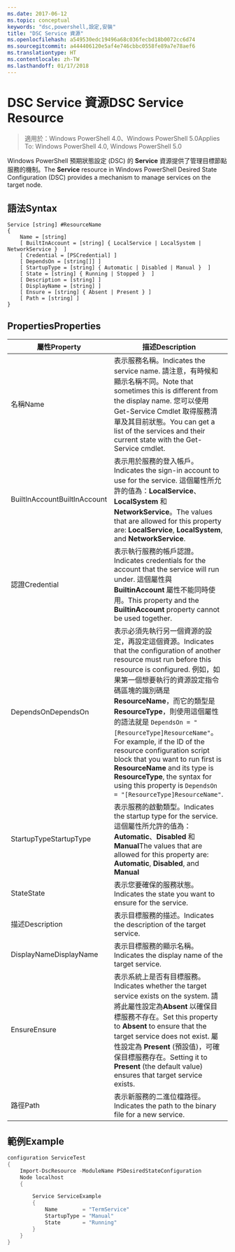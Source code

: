 ```yaml
---
ms.date: 2017-06-12
ms.topic: conceptual
keywords: "dsc,powershell,設定,安裝"
title: "DSC Service 資源"
ms.openlocfilehash: a549530edc19496a68c036fecbd18b0072cc6d74
ms.sourcegitcommit: a444406120e5af4e746cbbc0558fe89a7e78aef6
ms.translationtype: HT
ms.contentlocale: zh-TW
ms.lasthandoff: 01/17/2018
---
```

# <a name="dsc-service-resource"></a><span data-ttu-id="7af27-103">DSC Service 資源</span><span class="sxs-lookup"><span data-stu-id="7af27-103">DSC Service Resource</span></span>

> <span data-ttu-id="7af27-104">適用於：Windows PowerShell 4.0、Windows PowerShell 5.0</span><span class="sxs-lookup"><span data-stu-id="7af27-104">Applies To: Windows PowerShell 4.0, Windows PowerShell 5.0</span></span>


<span data-ttu-id="7af27-105">Windows PowerShell 預期狀態設定 (DSC) 的 **Service** 資源提供了管理目標節點服務的機制。</span><span class="sxs-lookup"><span data-stu-id="7af27-105">The **Service** resource in Windows PowerShell Desired State Configuration (DSC) provides a mechanism to manage services on the target node.</span></span>

## <a name="syntax"></a><span data-ttu-id="7af27-106">語法</span><span class="sxs-lookup"><span data-stu-id="7af27-106">Syntax</span></span>

```
Service [string] #ResourceName
{
    Name = [string]
    [ BuiltInAccount = [string] { LocalService | LocalSystem | NetworkService }  ]
    [ Credential = [PSCredential] ]
    [ DependsOn = [string[]] ]
    [ StartupType = [string] { Automatic | Disabled | Manual }  ]
    [ State = [string] { Running | Stopped }  ]
    [ Description = [string] ]
    [ DisplayName = [string] ]
    [ Ensure = [string] { Absent | Present } ]
    [ Path = [string] ]
}
```

## <a name="properties"></a><span data-ttu-id="7af27-107">Properties</span><span class="sxs-lookup"><span data-stu-id="7af27-107">Properties</span></span>

|  <span data-ttu-id="7af27-108">屬性</span><span class="sxs-lookup"><span data-stu-id="7af27-108">Property</span></span>  |  <span data-ttu-id="7af27-109">描述</span><span class="sxs-lookup"><span data-stu-id="7af27-109">Description</span></span>   | 
|---|---| 
| <span data-ttu-id="7af27-110">名稱</span><span class="sxs-lookup"><span data-stu-id="7af27-110">Name</span></span>| <span data-ttu-id="7af27-111">表示服務名稱。</span><span class="sxs-lookup"><span data-stu-id="7af27-111">Indicates the service name.</span></span> <span data-ttu-id="7af27-112">請注意，有時候和顯示名稱不同。</span><span class="sxs-lookup"><span data-stu-id="7af27-112">Note that sometimes this is different from the display name.</span></span> <span data-ttu-id="7af27-113">您可以使用 Get-Service Cmdlet 取得服務清單及其目前狀態。</span><span class="sxs-lookup"><span data-stu-id="7af27-113">You can get a list of the services and their current state with the Get-Service cmdlet.</span></span>| 
| <span data-ttu-id="7af27-114">BuiltInAccount</span><span class="sxs-lookup"><span data-stu-id="7af27-114">BuiltInAccount</span></span>| <span data-ttu-id="7af27-115">表示用於服務的登入帳戶。</span><span class="sxs-lookup"><span data-stu-id="7af27-115">Indicates the sign-in account to use for the service.</span></span> <span data-ttu-id="7af27-116">這個屬性所允許的值為：**LocalService**、**LocalSystem** 和 **NetworkService**。</span><span class="sxs-lookup"><span data-stu-id="7af27-116">The values that are allowed for this property are: **LocalService**, **LocalSystem**, and **NetworkService**.</span></span>| 
| <span data-ttu-id="7af27-117">認證</span><span class="sxs-lookup"><span data-stu-id="7af27-117">Credential</span></span>| <span data-ttu-id="7af27-118">表示執行服務的帳戶認證。</span><span class="sxs-lookup"><span data-stu-id="7af27-118">Indicates credentials for the account that the service will run under.</span></span> <span data-ttu-id="7af27-119">這個屬性與 __BuiltinAccount__ 屬性不能同時使用。</span><span class="sxs-lookup"><span data-stu-id="7af27-119">This property and the __BuiltinAccount__ property cannot be used together.</span></span>| 
| <span data-ttu-id="7af27-120">DependsOn</span><span class="sxs-lookup"><span data-stu-id="7af27-120">DependsOn</span></span>| <span data-ttu-id="7af27-121">表示必須先執行另一個資源的設定，再設定這個資源。</span><span class="sxs-lookup"><span data-stu-id="7af27-121">Indicates that the configuration of another resource must run before this resource is configured.</span></span> <span data-ttu-id="7af27-122">例如，如果第一個想要執行的資源設定指令碼區塊的識別碼是 __ResourceName__，而它的類型是 __ResourceType__，則使用這個屬性的語法就是 `DependsOn = "[ResourceType]ResourceName"`。</span><span class="sxs-lookup"><span data-stu-id="7af27-122">For example, if the ID of the resource configuration script block that you want to run first is __ResourceName__ and its type is __ResourceType__, the syntax for using this property is `DependsOn = "[ResourceType]ResourceName"`.</span></span>| 
| <span data-ttu-id="7af27-123">StartupType</span><span class="sxs-lookup"><span data-stu-id="7af27-123">StartupType</span></span>| <span data-ttu-id="7af27-124">表示服務的啟動類型。</span><span class="sxs-lookup"><span data-stu-id="7af27-124">Indicates the startup type for the service.</span></span> <span data-ttu-id="7af27-125">這個屬性所允許的值為：**Automatic**、**Disabled** 和 **Manual**</span><span class="sxs-lookup"><span data-stu-id="7af27-125">The values that are allowed for this property are: **Automatic**, **Disabled**, and **Manual**</span></span>| 
| <span data-ttu-id="7af27-126">State</span><span class="sxs-lookup"><span data-stu-id="7af27-126">State</span></span>| <span data-ttu-id="7af27-127">表示您要確保的服務狀態。</span><span class="sxs-lookup"><span data-stu-id="7af27-127">Indicates the state you want to ensure for the service.</span></span>| 
| <span data-ttu-id="7af27-128">描述</span><span class="sxs-lookup"><span data-stu-id="7af27-128">Description</span></span> | <span data-ttu-id="7af27-129">表示目標服務的描述。</span><span class="sxs-lookup"><span data-stu-id="7af27-129">Indicates the description of the target service.</span></span>| 
| <span data-ttu-id="7af27-130">DisplayName</span><span class="sxs-lookup"><span data-stu-id="7af27-130">DisplayName</span></span> | <span data-ttu-id="7af27-131">表示目標服務的顯示名稱。</span><span class="sxs-lookup"><span data-stu-id="7af27-131">Indicates the display name of the target service.</span></span>| 
| <span data-ttu-id="7af27-132">Ensure</span><span class="sxs-lookup"><span data-stu-id="7af27-132">Ensure</span></span> | <span data-ttu-id="7af27-133">表示系統上是否有目標服務。</span><span class="sxs-lookup"><span data-stu-id="7af27-133">Indicates whether the target service exists on the system.</span></span> <span data-ttu-id="7af27-134">請將此屬性設定為**Absent** 以確保目標服務不存在。</span><span class="sxs-lookup"><span data-stu-id="7af27-134">Set this property to **Absent** to ensure that the target service does not exist.</span></span> <span data-ttu-id="7af27-135">屬性設定為 **Present** (預設值)，可確保目標服務存在。</span><span class="sxs-lookup"><span data-stu-id="7af27-135">Setting it to **Present** (the default value) ensures that target service exists.</span></span>|
| <span data-ttu-id="7af27-136">路徑</span><span class="sxs-lookup"><span data-stu-id="7af27-136">Path</span></span> | <span data-ttu-id="7af27-137">表示新服務的二進位檔路徑。</span><span class="sxs-lookup"><span data-stu-id="7af27-137">Indicates the path to the binary file for a new service.</span></span>| 

## <a name="example"></a><span data-ttu-id="7af27-138">範例</span><span class="sxs-lookup"><span data-stu-id="7af27-138">Example</span></span>

```powershell
configuration ServiceTest
{
    Import-DscResource -ModuleName PSDesiredStateConfiguration
    Node localhost
    {

        Service ServiceExample
        {
            Name        = "TermService"
            StartupType = "Manual"
            State       = "Running"
        } 
    }
}
```

